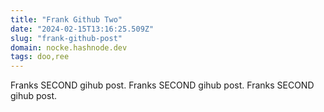 ```yaml
---
title: "Frank Github Two"
date: "2024-02-15T13:16:25.509Z"
slug: "frank-github-post"
domain: nocke.hashnode.dev
tags: doo,ree
---
```


Franks SECOND gihub post.
Franks SECOND gihub post.
Franks SECOND gihub post.

